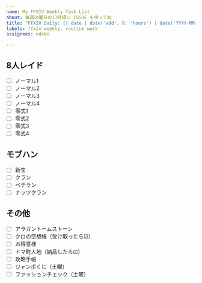 ```yaml
---
name: My FFXIV Weekly Task List
about: 毎週火曜日の17時頃に ISSUE を作ってね
title: "FFXIV Daily: {{ date | date('add', 9, 'hours') | date('YYYY-MM-DD') }} ～ {{ date | date('add', 9, 'hours') | date('add', 6, 'days') | date('YYYY-MM-DD') }}"
labels: ffxiv weekly, routine work
assignees: ndxbn

---
```


## 8人レイド

- [ ] ノーマル1
- [ ] ノーマル2
- [ ] ノーマル3
- [ ] ノーマル4
- [ ] 零式1
- [ ] 零式2
- [ ] 零式3
- [ ] 零式4

## モブハン

- [ ] 新生
- [ ] クラン
- [ ] ベテラン
- [ ] ナッツクラン

## その他

- [ ] アラガントームストーン
- [ ] クロの空想帳（受け取ったら☑）
- [ ] お得意様
- [ ] ドマ町人地（納品したら☑）
- [ ] 攻略手帳
- [ ] ジャンボくじ（土曜）
- [ ] ファッションチェック（土曜）
